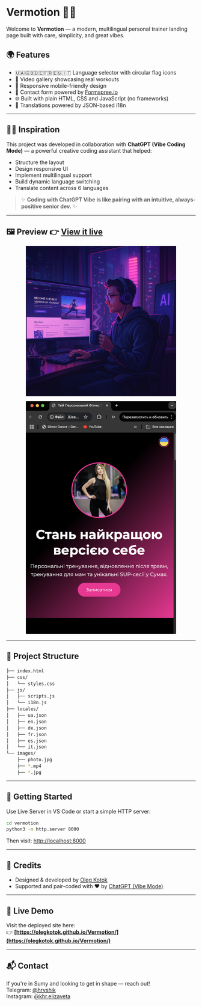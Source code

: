 # Vermotion 🌿💪

Welcome to **Vermotion** — a modern, multilingual personal trainer landing page built with care, simplicity, and great vibes.

## 🌍 Features

- 🇺🇦🇬🇧🇩🇪🇫🇷🇪🇸🇮🇹 Language selector with circular flag icons
- 🎥 Video gallery showcasing real workouts
- 📱 Responsive mobile-friendly design
- 📩 Contact form powered by [Formspree.io](https://formspree.io)
- 🌐 Built with plain HTML, CSS and JavaScript (no frameworks)
- 🧠 Translations powered by JSON-based i18n

---

## 🧘‍♀️ Inspiration

This project was developed in collaboration with **ChatGPT (Vibe Coding Mode)** — a powerful creative coding assistant that helped:
- Structure the layout
- Design responsive UI
- Implement multilingual support
- Build dynamic language switching
- Translate content across 6 languages

> ✨ **Coding with ChatGPT Vibe is like pairing with an intuitive, always-positive senior dev.** ✨

---

## 🖼 Preview  👉 [View it live](https://olegkotok.github.io/Vermotion/)

<p align="center">
  <img src="./images/vibe-coding.png" alt="Vibe Coding" width="400" style="margin-bottom: 10px;"/>
  <br/>
  <img src="./images/preview.png" alt="Hero section" width="400"/>
</p>

---

## 📁 Project Structure

```bash
├── index.html
├── css/
│   └── styles.css
├── js/
│   ├── scripts.js
│   └── i18n.js
├── locales/
│   ├── ua.json
│   ├── en.json
│   ├── de.json
│   ├── fr.json
│   ├── es.json
│   └── it.json
└── images/
    ├── photo.jpg
    ├── *.mp4
    ├── *.jpg
```

---

## 🚀 Getting Started

Use Live Server in VS Code or start a simple HTTP server:

```bash
cd vermotion
python3 -m http.server 8000
```

Then visit: [http://localhost:8000](http://localhost:8000)

---

## 📣 Credits

- Designed & developed by [Oleg Kotok](https://github.com/OlegKotok)
- Supported and pair-coded with ❤️ by [ChatGPT (Vibe Mode)](https://openai.com/chatgpt)

---

## 🔗 Live Demo

Visit the deployed site here:  
👉 **[https://olegkotok.github.io/Vermotion/](https://olegkotok.github.io/Vermotion/)**

---

## 📬 Contact

If you're in Sumy and looking to get in shape — reach out!  
Telegram: [@hryshik](https://t.me/hryshik)  
Instagram: [@khr.elizaveta](https://www.instagram.com/khr.elizaveta/)
